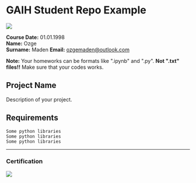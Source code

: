 # GAIH Student Repo Example
![](img/logo.png)

**Course Date:** 01.01.1998  
**Name:** Ozge  
**Surname:** Maden 
**Email:** ozgemaden@outlook.com  

**Note:** Your homeworks can be formats like ".ipynb" and ".py". **Not ".txt" files!!** Make sure that your codes works.  

## Project Name
Description of your project.

## Requirements
```
Some python libraries
Some python libraries
Some python libraries
```
---

### Certification
![](img/certificate_ex.png)


